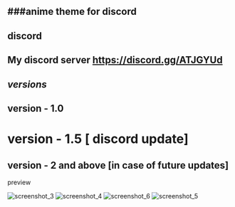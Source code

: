###anime theme for discord 
------------------------------
discord
-------------------------------------------
My discord server https://discord.gg/ATJGYUd
-----------------------------------------
 
 *versions*
 -----------------
 version - 1.0
 -----------------------
 version - 1.5 [ discord update]
 ===================================
 version - 2 and above [in case of future updates]
------------------------------------------
 preview
 
 ![screenshot_3](https://user-images.githubusercontent.com/31587917/39510738-6c06b10a-4e08-11e8-8044-f4980f01acb0.png)
![screenshot_4](https://user-images.githubusercontent.com/31587917/39510742-6d24b988-4e08-11e8-93b6-f2eab35bd77b.png)
![screenshot_6](https://user-images.githubusercontent.com/31587917/39510744-6ea20f5e-4e08-11e8-934f-aa6a5e9302d6.png)
![screenshot_5](https://user-images.githubusercontent.com/31587917/39510745-6f3c1bee-4e08-11e8-9437-eb92d0270f32.png)
